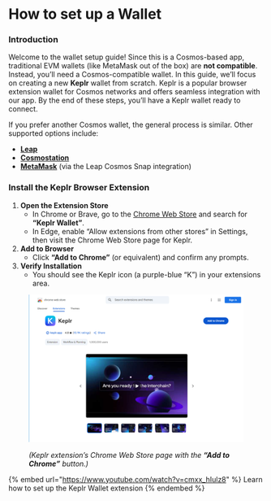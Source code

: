 # How to set up a Wallet

### Introduction

Welcome to the wallet setup guide! Since this is a Cosmos-based app, traditional EVM wallets (like MetaMask out of the box) are **not compatible**. Instead, you’ll need a Cosmos-compatible wallet. In this guide, we’ll focus on creating a new **Keplr** wallet from scratch. Keplr is a popular browser extension wallet for Cosmos networks and offers seamless integration with our app. By the end of these steps, you’ll have a Keplr wallet ready to connect.

If you prefer another Cosmos wallet, the general process is similar. Other supported options include:

* [**Leap**](https://www.leapwallet.io/)
* [**Cosmostation**](https://cosmostation.io/products/cosmostation_extension)
* [**MetaMask**](https://snaps.metamask.io/snap/npm/leapwallet/metamask-cosmos-snap/) (via the Leap Cosmos Snap integration)

### Install the Keplr Browser Extension

1. **Open the Extension Store**
   * In Chrome or Brave, go to the [Chrome Web Store](https://chrome.google.com/webstore) and search for **“Keplr Wallet”**.
   * In Edge, enable “Allow extensions from other stores” in Settings, then visit the Chrome Web Store page for Keplr.
2. **Add to Browser**
   * Click **“Add to Chrome”** (or equivalent) and confirm any prompts.
3. **Verify Installation**
   * You should see the Keplr icon (a purple-blue “K”) in your extensions area.

<figure><img src="../.gitbook/assets/image (1).png" alt="Screenshot: Keplr extension’s Chrome Web Store page with the “Add to Chrome” button."><figcaption><p><em>(Keplr extension’s Chrome Web Store page with the <strong>“Add to Chrome”</strong> button.)</em></p></figcaption></figure>



















{% embed url="https://www.youtube.com/watch?v=cmxx_hIulz8" %}
Learn how to set up the Keplr Wallet extension
{% endembed %}
